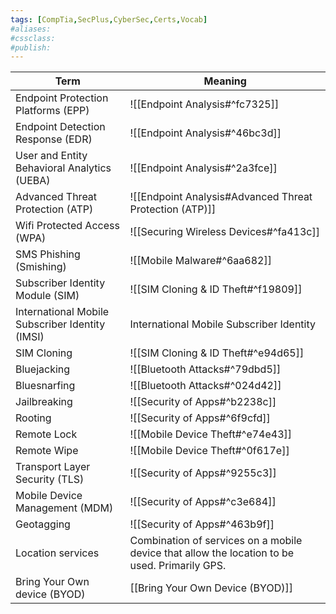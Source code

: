 ```yaml
---
tags: [CompTia,SecPlus,CyberSec,Certs,Vocab]
#aliases:
#cssclass:
#publish:
---
```


| Term                                            | Meaning                                                                                       |
| ----------------------------------------------- | --------------------------------------------------------------------------------------------- |
| Endpoint Protection Platforms (EPP)             | ![[Endpoint Analysis#^fc7325]]                                                                |
| Endpoint Detection Response (EDR)               | ![[Endpoint Analysis#^46bc3d]]                                                                |
| User and Entity Behavioral Analytics (UEBA)     | ![[Endpoint Analysis#^2a3fce]]                                                                |
| Advanced Threat Protection (ATP)                | ![[Endpoint Analysis#Advanced Threat Protection (ATP)]]                                       |
| Wifi Protected Access (WPA)                     | ![[Securing Wireless Devices#^fa413c]]                                                        |
| SMS Phishing (Smishing)                         | ![[Mobile Malware#^6aa682]]                                                                   |
| Subscriber Identity Module (SIM)                | ![[SIM Cloning & ID Theft#^f19809]]                                                           |
| International Mobile Subscriber Identity (IMSI) | International Mobile Subscriber Identity                                                      |
| SIM Cloning                                     | ![[SIM Cloning & ID Theft#^e94d65]]                                                           |
| Bluejacking                                     | ![[Bluetooth Attacks#^79dbd5]]                                                                |
| Bluesnarfing                                    | ![[Bluetooth Attacks#^024d42]]                                                                |
| Jailbreaking                                    | ![[Security of Apps#^b2238c]]                                                                 |
| Rooting | ![[Security of Apps#^6f9cfd]]|
| Remote Lock                                     | ![[Mobile Device Theft#^e74e43]]                                                              |
| Remote Wipe                                     | ![[Mobile Device Theft#^0f617e]]                                                              |
| Transport Layer Security (TLS)                  | ![[Security of Apps#^9255c3]]                                                                 |
| Mobile Device Management (MDM)                  | ![[Security of Apps#^c3e684]]                                                                 |
| Geotagging                                      | ![[Security of Apps#^463b9f]]                                                                 |
| Location services                               | Combination of services on a mobile device that allow the location to be used. Primarily GPS. |
| Bring Your Own device (BYOD)                    | [[Bring Your Own Device (BYOD)]]|